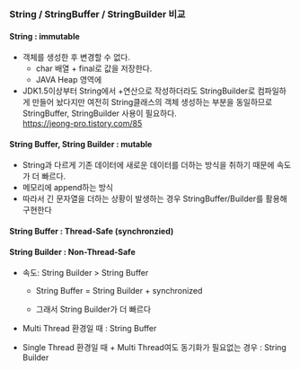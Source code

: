 ### String / StringBuffer / StringBuilder 비교

#### String : immutable

* 객체를 생성한 후 변경할 수 없다.
  * char 배열 + final로 값을 저장한다.
  * JAVA Heap 영역에
* JDK1.5이상부터 String에서 +연산으로 작성하더라도 StringBuilder로 컴파일하게 만들어 놨다지만 여전히 String클래스의 객체 생성하는 부분을 동일하므로 StringBuffer, StringBuilder 사용이 필요하다.  
https://jeong-pro.tistory.com/85

#### String Buffer, String Builder : mutable

* String과 다르게 기존 데이터에 새로운 데이터를 더하는 방식을 취하기 때문에 속도가 더 빠르다.
* 메모리에 append하는 방식
* 따라서 긴 문자열을 더하는 상황이 발생하는 경우 StringBuffer/Builder를 활용해 구현한다

#### String Buffer  : Thread-Safe (synchronzied)

#### String Builder : Non-Thread-Safe

* 속도: String Builder > String Buffer  

  * String Buffer = String Builder + synchronized

  * 그래서 String Builder가 더 빠르다

    

* Multi Thread 환경일 때 : String Buffer

* Single Thread 환경일 때 + Multi Thread여도 동기화가 필요없는 경우 : String Builder
